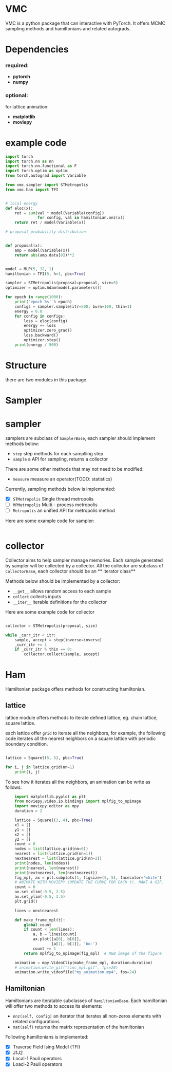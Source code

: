 # VMC

VMC is a python package that can interactive with PyTorch. It offers MCMC sampling methods and hamiltonians and related autograds.

# Dependencies

### required:

- **pytorch**
- **numpy**

### optional:

for lattice animation:

- **matplotlib**
- **moviepy**

# example code

```python
import torch
import torch.nn as nn
import torch.nn.functional as F
import torch.optim as optim
from torch.autograd import Variable

from vmc.sampler import STMetropolis
from vmc.ham import TFI


# local energy
def eloc(x):
    ret = sum(val * model(Variable(config))
              for config, val in hamiltonian.nnz(x))
    return ret / model(Variable(x))

# proposal probability distribution


def proposal(x):
    amp = model(Variable(x))
    return abs(amp.data[0])**2


model = MLP(5, 12, 1)
hamiltonian = TFI(5, h=1, pbc=True)

sampler = STMetropolis(proposal=proposal, size=5)
optimizer = optim.Adam(model.parameters())

for epoch in range(1000):
    print('epoch %s' % epoch)
    configs = sampler.sample(itr=500, burn=100, thin=1)
    energy = 0.0
    for config in configs:
        loss = eloc(config)
        energy += loss
        optimizer.zero_grad()
        loss.backward()
        optimizer.step()
    print(energy / 500)

```

# Structure

there are two modules in this package.

# Sampler

# sampler
samplers are subclass of `SamplerBase`, each sampler should implement methods below:

- `step` step methods for each samplling step
- `sample` a API for sampling, returns a collector

There are some other methods that may not need to be modified:

- `measure` measure an operator(TODO: statistics)


Currently, sampling methods below is implemented:

- [x] `STMetropolis` Single thread metropolis
- [ ] `MPMetropolis` Multi - process metropolis
- [ ] `Metropolis` an unified API for metropolis method

Here are some example code for sampler:

```python
```

# collector

Collector aims to help sampler manage memories. Each sample generated by sampler will be collected by a collector. All the collector are subclass of `CollectorBase`, each collector should be an ** iterator class**

Methods below should be implemented by a collector:

- `__get__` allows random access to each sample
- `collect` collects inputs
- `__iter__` iterable definitions for the collector


Here are some example code for collector

```python

collector = STMetropolis(proposal, size)

while _curr_itr < itr:
    sample, accept = step(inverse=inverse)
    _curr_itr += 1
    if _curr_itr % thin == 0:
        collector.collect(sample, accept)
```


# Ham

Hamiltonian package offers methods for constructing hamiltonian.

## lattice

lattice module offers methods to iterate defined lattice, eg. chain lattice, square lattice.

each lattice offer `grid` to iterate all the neighbors, for example, the following code iterates all the nearest neighbors on a square lattice with periodic boundary condition.

```python

lattice = Square((5, 5), pbc=True)

for i, j in lattice.grid(nn=1)
    print(i, j)

```

To see how it iterates all the neighbors, an animation can be write as follows:

```python
    import matplotlib.pyplot as plt
    from moviepy.video.io.bindings import mplfig_to_npimage
    import moviepy.editor as mpy
    duration = 2

    lattice = Square((3, 4), pbc=True)
    x1 = []
    y1 = []
    x2 = []
    y2 = []
    count = 0
    nodes = list(lattice.grid(nn=0))
    nearest = list(lattice.grid(nn=1))
    nextnearest = list(lattice.grid(nn=2))
    print(nodes, len(nodes))
    print(nearest, len(nearest))
    print(nextnearest, len(nextnearest))
    fig_mpl, ax = plt.subplots(1, figsize=(5, 5), facecolor='white')
    # ANIMATE WITH MOVIEPY (UPDATE THE CURVE FOR EACH t). MAKE A GIF.
    count = 0
    ax.set_xlim(-0.5, 2.5)
    ax.set_ylim(-0.5, 3.5)
    plt.grid()

    lines = nextnearest

    def make_frame_mpl(t):
        global count
        if count < len(lines):
            a, b = lines[count]
            ax.plot([a[0], b[0]],
                    [a[1], b[1]], 'bo-')
            count += 1
        return mplfig_to_npimage(fig_mpl)  # RGB image of the figure

    animation = mpy.VideoClip(make_frame_mpl, duration=duration)
    # animation.write_gif("sinc_mpl.gif", fps=20)
    animation.write_videofile("my_animation.mp4", fps=24)

```

## Hamiltonian

Hamiltonians are iteratable subclasses of `HamiltonianBase`. Each hamiltonian will offer two methods to access its elements:

- `nnz(self, config)` an iterator that iterates all non-zeros elements with related configurations
- `mat(self)` returns the matrix representation of the hamiltonian

Following hamiltonians is implemented:

- [x] Traverse Field Ising Model (TFI)
- [x] J1J2
- [x] Local-1 Pauli operators
- [x] Loacl-2 Pauli operators
